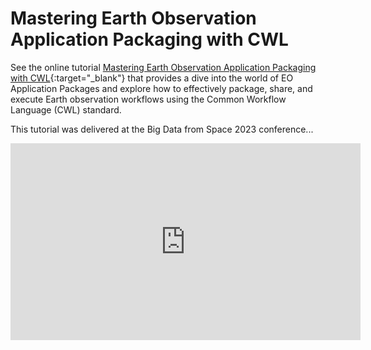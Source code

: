 # Mastering Earth Observation Application Packaging with CWL

See the online tutorial [Mastering Earth Observation Application Packaging with CWL](https://terradue.github.io/app-package-training-bids23/){:target="_blank"} that provides a dive into the world of EO Application Packages and explore how to effectively package, share, and execute Earth observation workflows using the Common Workflow Language (CWL) standard.

This tutorial was delivered at the Big Data from Space 2023 conference...

<iframe width="560" height="315" src="https://www.youtube.com/embed/6OE-6E4vkwE?si=tAqcvaNXTCO6IhEg" title="YouTube video player" frameborder="0" allow="accelerometer; autoplay; clipboard-write; encrypted-media; gyroscope; picture-in-picture; web-share" referrerpolicy="strict-origin-when-cross-origin" allowfullscreen></iframe>
